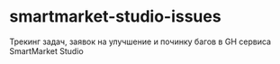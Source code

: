 # smartmarket-studio-issues
Трекинг задач, заявок на улучшение и починку багов в GH сервиса SmartMarket Studio
